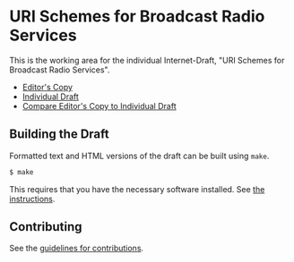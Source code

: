 # URI Schemes for Broadcast Radio Services

This is the working area for the individual Internet-Draft, "URI Schemes for Broadcast Radio Services".

* [Editor's Copy](https://bbc.github.io/draft-humfrey-radio-scheme/#go.draft-humfrey-radio-scheme.html)
* [Individual Draft](https://tools.ietf.org/html/draft-humfrey-radio-scheme)
* [Compare Editor's Copy to Individual Draft](https://bbc.github.io/draft-humfrey-radio-scheme/#go.draft-humfrey-radio-scheme.diff)

## Building the Draft

Formatted text and HTML versions of the draft can be built using `make`.

```sh
$ make
```

This requires that you have the necessary software installed.  See
[the instructions](https://github.com/martinthomson/i-d-template/blob/master/doc/SETUP.md).


## Contributing

See the
[guidelines for contributions](https://github.com/bbc/draft-humfrey-radio-scheme/blob/master/CONTRIBUTING.md).
